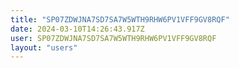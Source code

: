 ```yaml
---
title: "SP07ZDWJNA7SD7SA7W5WTH9RHW6PV1VFF9GV8RQF"
date: 2024-03-10T14:26:43.917Z
user: SP07ZDWJNA7SD7SA7W5WTH9RHW6PV1VFF9GV8RQF
layout: "users"
---
```

    